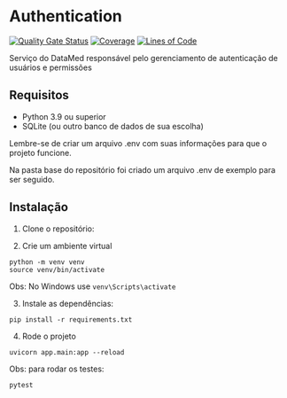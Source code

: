 # Authentication

[![Quality Gate Status](https://sonarcloud.io/api/project_badges/measure?project=EPS-DataMed_authentication&metric=alert_status)](https://sonarcloud.io/summary/new_code?id=EPS-DataMed_authentication) [![Coverage](https://sonarcloud.io/api/project_badges/measure?project=EPS-DataMed_authentication&metric=coverage)](https://sonarcloud.io/summary/new_code?id=EPS-DataMed_authentication) [![Lines of Code](https://sonarcloud.io/api/project_badges/measure?project=EPS-DataMed_authentication&metric=ncloc)](https://sonarcloud.io/summary/new_code?id=EPS-DataMed_authentication)

Serviço do DataMed responsável pelo gerenciamento de autenticação de usuários e permissões

## Requisitos

- Python 3.9 ou superior
- SQLite (ou outro banco de dados de sua escolha)

Lembre-se de criar um arquivo .env com suas informações para que o projeto funcione.

Na pasta base do repositório foi criado um arquivo .env de exemplo para ser seguido.

## Instalação

1. Clone o repositório:

2. Crie um ambiente virtual
```
python -m venv venv
source venv/bin/activate 
```
Obs: No Windows use `venv\Scripts\activate`

3. Instale as dependências:
```
pip install -r requirements.txt
```

4. Rode o projeto
```
uvicorn app.main:app --reload
```

Obs: para rodar os testes:
```
pytest
```